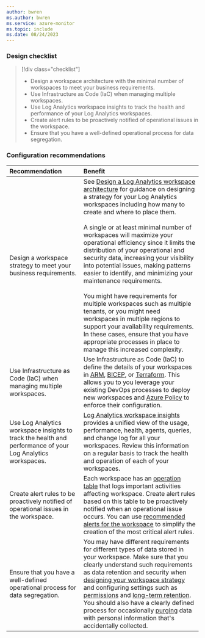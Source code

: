 ```yaml
---
author: bwren
ms.author: bwren
ms.service: azure-monitor
ms.topic: include
ms.date: 08/24/2023
---
```


### Design checklist

> [!div class="checklist"]
> - Design a workspace architecture with the minimal number of workspaces to meet your business requirements.
> - Use Infrastructure as Code (IaC) when managing multiple workspaces.
> - Use Log Analytics workspace insights to track the health and performance of your Log Analytics workspaces.
> - Create alert rules to be proactively notified of operational issues in the workspace.
> - Ensure that you have a well-defined operational process for data segregation.

### Configuration recommendations

| Recommendation | Benefit |
|:---|:---|
| Design a workspace strategy to meet your business requirements. | See [Design a Log Analytics workspace architecture](../logs/workspace-design.md) for guidance on designing a strategy for your Log Analytics workspaces including how many to create and where to place them.<br><br>A single or at least minimal number of workspaces will maximize your operational efficiency since it limits the distribution of your operational and security data, increasing your visibility into potential issues, making patterns easier to identify, and minimizing your maintenance requirements.<br><br>You might have requirements for multiple workspaces such as multiple tenants, or you might need workspaces in multiple regions to support your availability requirements. In these cases, ensure that you have appropriate processes in place to manage this increased complexity. |
| Use Infrastructure as Code (IaC) when managing multiple workspaces. | Use Infrastructure as Code (IaC) to define the details of your workspaces in [ARM](../logs/resource-manager-workspace.md), [BICEP](../logs/resource-manager-workspace.md), or [Terraform](https://registry.terraform.io/providers/hashicorp/azurerm/latest/docs/resources/log_analytics_workspace.html). This allows you to you leverage your existing DevOps processes to deploy new workspaces and [Azure Policy](/azure/governance/policy/overview) to enforce their configuration. |
| Use Log Analytics workspace insights to track the health and performance of your Log Analytics workspaces.  | [Log Analytics workspace insights](../logs/workspace-design.md) provides a unified view of the usage, performance, health, agents, queries, and change log for all your workspaces. Review this information on a regular basis to track the health and operation of each of your workspaces. |
| Create alert rules to be proactively notified of operational issues in the workspace. | Each workspace has an [operation table](../logs/monitor-workspace.md) that logs important activities affecting workspace. Create alert rules based on this table to be proactively notified when an operational issue occurs. You can use [recommended alerts for the workspace](../logs/log-analytics-workspace-health.md) to simplify the creation of the most critical alert rules. |
| Ensure that you have a well-defined operational process for data segregation. | You may have different requirements for different types of data stored in your workspace. Make sure that you clearly understand such requirements as data retention and security when [designing your workspace strategy](../logs/workspace-design.md) and configuring settings such as [permissions](../roles-permissions-security.md) and [long-term retention](../logs/data-retention-configure.md). You should also have a clearly defined process for occasionally [purging](../logs/personal-data-mgmt.md#exporting-and-deleting-personal-data) data with personal information that's accidentally collected. |

